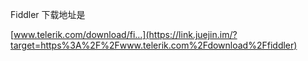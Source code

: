 Fiddler 下载地址是

[www.telerik.com/download/fi…](https://link.juejin.im/?target=https%3A%2F%2Fwww.telerik.com%2Fdownload%2Ffiddler)

